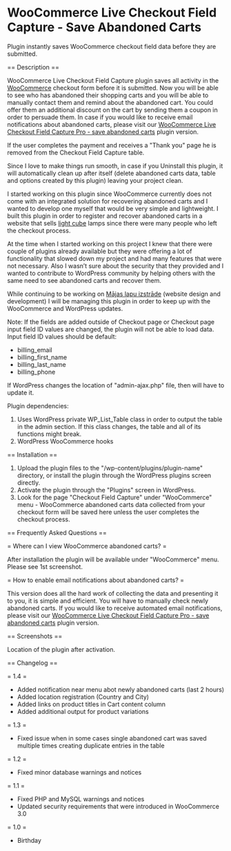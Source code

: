 # WooCommerce Live Checkout Field Capture - Save Abandoned Carts

Plugin instantly saves WooCommerce checkout field data before they are submitted.

== Description ==

WooCommerce Live Checkout Field Capture plugin saves all activity in the [WooCommerce](https://woocommerce.com) checkout form before it is submitted.
Now you will be able to see who has abandoned their shopping carts and you will be able to manually contact them and remind about the abandoned cart. You could offer them an additional discount on the cart by sending them a coupon in order to persuade them.
In case if you would like to receive email notifications about abandoned carts, please visit our [WooCommerce Live Checkout Field Capture Pro - save abandoned carts](http://majas-lapu-izstrade.lv/woocommerce-save-abandoned-carts-pro "WooCommerce Live Checkout Field Capture Pro - save abandoned carts") plugin version.

If the user completes the payment and receives a "Thank you" page he is removed from the Checkout Field Capture table.

Since I love to make things run smooth, in case if you Uninstall this plugin, it will automatically clean up after itself (delete abandoned carts data, table and options created by this plugin) leaving your project clean.

I started working on this plugin since WooCommerce currently does not come with an integrated solution for recovering abandoned carts and I wanted to develop one myself that would be very simple and lightweight. I built this plugin in order to register and recover abandoned carts in a website that sells [light cube](http://www.uniqcube.com/shop "light cube") lamps since there were many people who left the checkout process.

At the time when I started working on this project I knew that there were couple of plugins already available but they were offering a lot of functionality that slowed down my project and had many features that were not necessary. Also I wasn’t sure about the security that they provided and I wanted to contribute to WordPress community by helping others with the same need to see abandoned carts and recover them.

While continuing to be working on [Mājas lapu izstrāde](http://www.majas-lapu-izstrade.lv "Mājas lapu izstrāde") (website design and development) I will be managing this plugin in order to keep up with the WooCommerce and WordPress updates.


Note: If the fields are added outside of Checkout page or Checkout page input field ID values are changed, the plugin will not be able to load data.
Input field ID values should be default:

* billing_email
* billing_first_name 
* billing_last_name
* billing_phone

If WordPress changes the location of "admin-ajax.php" file, then will have to update it.

Plugin dependencies:

1. Uses WordPress private WP_List_Table class in order to output the table in the admin section. If this class changes, the table and all of its functions might break.
1. WordPress WooCommerce hooks


== Installation ==

1. Upload the plugin files to the "/wp-content/plugins/plugin-name" directory, or install the plugin through the WordPress plugins screen directly.
1. Activate the plugin through the "Plugins" screen in WordPress.
1. Look for the page "Checkout Field Capture" under "WooCommerce" menu - WooCommerce abandoned carts data collected from your checkout form will be saved here unless the user completes the checkout process.


== Frequently Asked Questions ==

= Where can I view WooCommerce abandoned carts? =

After installation the plugin will be available under "WooCommerce" menu. Please see 1st screenshot.

= How to enable email notifications about abandoned carts? =

This version does all the hard work of collecting the data and presenting it to you, it is simple and efficient. You will have to manually check newly abandoned carts. If you would like to receive automated email notifications, please visit our [WooCommerce Live Checkout Field Capture Pro - save abandoned carts](http://majas-lapu-izstrade.lv/woocommerce-save-abandoned-carts-pro "WooCommerce Live Checkout Field Capture Pro - save abandoned carts") plugin version.

== Screenshots ==

Location of the plugin after activation.

== Changelog ==

= 1.4 =
* Added notification near menu abot newly abandoned carts (last 2 hours)
* Added location registration (Country and City)
* Added links on product titles in Cart content column
* Added additional output for product variations

= 1.3 =
* Fixed issue when in some cases single abandoned cart was saved multiple times creating duplicate entries in the table

= 1.2 =
* Fixed minor database warnings and notices

= 1.1 =
* Fixed PHP and MySQL warnings and notices
* Updated security requirements that were introduced in WooCommerce 3.0

= 1.0 =
* Birthday
